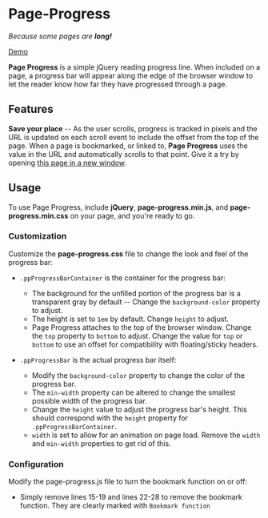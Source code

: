 # Page-Progress

_Because some pages are **long!**_

[Demo](http://www.jamesjboyer.com/projects/page-progress)

**Page Progress** is a simple jQuery reading progress line. When included on a page, a progress bar will appear along the edge of the browser window to let the reader know how far they have progressed through a page.

## Features

**Save your place** -- As the user scrolls, progress is tracked in pixels and the URL is updated on each scroll event to include the offset from the top of the page. When a page is bookmarked, or linked to, **Page Progress** uses the value in the URL and automatically scrolls to that point. Give it a try by opening [this page in a new window](index.html#500).

## Usage

To use Page Progress, include **jQuery**, **page-progress.min.js**, and **page-progress.min.css** on your page, and you're ready to go.

### Customization

Customize the **page-progress.css** file to change the look and feel of the progress bar:

*   `.ppProgressBarContainer` is the container for the progress bar:
    *   The background for the unfilled portion of the progress bar is a transparent gray by default -- Change the `background-color` property to adjust.
    *   The height is set to `1em` by default. Change `height` to adjust.
    *   Page Progress attaches to the top of the browser window. Change the `top` property to `bottom` to adjust. Change the value for `top` or `bottom` to use an offset for compatibility with floating/sticky headers.

*   `.ppProgressBar` is the actual progress bar itself:
    *   Modify the `background-color` property to change the color of the progress bar.
    *   The `min-width` property can be altered to change the smallest possible width of the progress bar.
    *   Change the `height` value to adjust the progress bar's height. This should correspond with the `height` property for `.ppProgressBarContainer`.
    *   `width` is set to allow for an animation on page load. Remove the `width` and `min-width` properties to get rid of this.

### Configuration

Modify the page-progress.js file to turn the bookmark function on or off:

*   Simply remove lines 15-19 and lines 22-28 to remove the bookmark function. They are clearly marked with `Bookmark function`